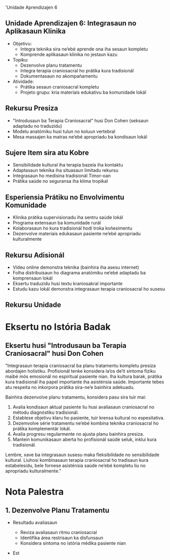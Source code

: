 'Unidade Aprendizajen 6

## Unidade Aprendizajen 6: Integrasaun no Aplikasaun Klinika
- Objetivu:
  * Integra teknika sira ne’ebé aprende ona iha sesaun kompletu
  * Komprende aplikasaun klinika no jestaun kazu
- Topiku:
  * Dezenvolve planu tratamentu
  * Integra terapia craniosacral ho prátika kura tradisionál
  * Dokumentasaun no akompañamentu
- Atividade:
  * Prátika sesaun craniosacral kompletu
  * Projeto grupu: kria materiais edukativu ba komunidade lokál

## Rekursu Presiza

- "Introdusaun ba Terapia Craniosacral" husi Don Cohen (seksaun adaptadu no traduzidu)
- Modelu anatómiku husi tulun no koluun vertebral
- Mesa massajen ka matras ne’ebé apropriadu ba kondisaun lokál

## Sujere Item sira atu Kobre

- Sensibilidade kultural iha terapia bazeia iha kontaktu
- Adaptasaun teknika iha situasaun limitadu rekursu
- Integrasaun ho medisina tradisionál Timor-oan
- Prátika saúde no seguransa iha klima tropikal

## Esperiensia Prátiku no Envolvimentu Komunidade

- Klinika prátika supervisionadu iha sentru saúde lokál
- Programa extensaun ba komunidade rurál
- Kolaborasaun ho kura tradisionál hodi troka koñesimentu
- Dezenvolve materiais edukasaun pasiente ne’ebé apropriadu kulturalmente

## Rekursu Adisionál

- Vídeu online demonstra teknika (bainhira iha asesu internet)
- Folha distribuisaun ho diagrama anatómiku ne’ebé adaptadu ba komprensaun lokál
- Eksertu traduzidu husi textu kraniosakral importante
- Estudu kazu lokál demonstra integrasaun terapia craniosacral ho susesu

## Rekursu Unidade

# Eksertu no Istória Badak

## Eksertu husi "Introdusaun ba Terapia Craniosacral" husi Don Cohen

"Integrasaun terapia craniosacral ba planu tratamentu kompletu presiza abordajen holístiku. Profisionál tenke konsidera la’os de’it sintoma fíziku maibé mós emosionál no espiritual pasiente nian. Iha kultura barak, prátika kura tradisionál iha papel importante iha asisténsia saúde. Importante tebes atu respeita no inkorpora prátika sira-ne’e bainhira adekuadu.

Bainhira dezenvolve planu tratamentu, konsidera pasu sira tuir mai:

1. Avalia kondisaun aktual pasiente liu husi avaliasaun craniosacral no métodu diagnóstiku tradisionál.
2. Establese objetivu klaru ho pasiente, tuir krensa kultural no espesitativa.
3. Dezemvolve série tratamentu ne’ebé kombina teknika craniosacral ho prátika komplementár lokál.
4. Avalia progresu regularmente no ajusta planu bainhira presiza.
5. Mantein komunikasaun aberta ho profisionál saúde seluk, inklui kura tradisionál.

Lembre, xave ba integrasaun susesu maka fleksibilidade no sensibilidade kultural. Liuhosi kombinasaun terapia craniosacral ho tradisaun kura estabelesidu, bele fornese asisténsia saúde ne’ebé kompletu liu no apropriadu kulturalmente."

# Nota Palestra

## 1. Dezenvolve Planu Tratamentu

- Resultadu avaliasaun
  * Reviza avaliasaun ritmu craniosacral
  * Identifika área restrisaun ka disfunsaun
  * Konsidera sintoma no istória médika pasiente nian

- Est